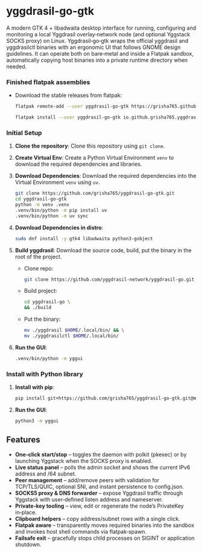 # yggdrasil-go-gtk
A modern GTK 4 + libadwaita desktop interface for running, configuring and monitoring a local Yggdrasil overlay‑network node (and optional Yggstack SOCKS proxy) on Linux. Yggdrasil‑go‑gtk wraps the official yggdrasil and yggdrasilctl binaries with an ergonomic UI that follows GNOME design guidelines. It can operate both on bare‑metal and inside a Flatpak sandbox, automatically copying host binaries into a private runtime directory when needed.

### Finished flatpak assemblies

- Download the stable releases from flatpak:
    ```bash
    flatpak remote-add --user yggdrasil-go-gtk https://grisha765.github.io/yggdrasil-go-gtk/grisha765.flatpakrepo
    ```
    ```bash
    flatpak install --user yggdrasil-go-gtk io.github.grisha765.yggdrasil-go-gtk
    ```

### Initial Setup

1. **Clone the repository**: Clone this repository using `git clone`.
2. **Create Virtual Env**: Create a Python Virtual Environment `venv` to download the required dependencies and libraries.
3. **Download Dependencies**: Download the required dependencies into the Virtual Environment `venv` using `uv`.
    ```bash
    git clone https://github.com/grisha765/yggdrasil-go-gtk.git
    cd yggdrasil-go-gtk
    python -m venv .venv
    .venv/bin/python -m pip install uv
    .venv/bin/python -m uv sync
    ```

4. **Download Dependencies in distro**:
    ```bash
    sudo dnf install -y gtk4 libadwaita python3-gobject
    ```

5. **Build yggdrasil**: Download the source code, build, put the binary in the root of the project.
    - Clone repo:
        ```bash
        git clone https://github.com/yggdrasil-network/yggdrasil-go.git
        ```
    - Build project:
        ```bash
        cd yggdrasil-go \
        && ./build
        ```
    - Put the binary:
        ```bash
        mv ./yggdrasil $HOME/.local/bin/ && \
        mv ./yggdrasilctl $HOME/.local/bin/
        ```

6. **Run the GUI**:
    ```bash
    .venv/bin/python -m yggui
    ```

### Install with Python library

1. **Install with pip**:
    ```bash
    pip install git+https://github.com/grisha765/yggdrasil-go-gtk.git@main#egg=yggdrasil-go-gtk
    ```

2. **Run the GUI**:
    ```bash
    python3 -m yggui
    ```

## Features

- **One‑click start/stop** – toggles the daemon with polkit (pkexec) or by launching Yggstack when the SOCKS proxy is enabled.
- **Live status panel** – polls the admin socket and shows the current IPv6 address and /64 subnet.
- **Peer management** – add/remove peers with validation for TCP/TLS/QUIC, optional SNI, and instant persistence to config.json.
- **SOCKS5 proxy & DNS forwarder** – expose Yggdrasil traffic through Yggstack with user‑defined listen address and nameserver.
- **Private‑key tooling** – view, edit or regenerate the node’s PrivateKey in‑place.
- **Clipboard helpers** – copy address/subnet rows with a single click.
- **Flatpak aware** – transparently moves required binaries into the sandbox and invokes host shell commands via flatpak‑spawn.
- **Failsafe exit** – gracefully stops child processes on SIGINT or application shutdown.
